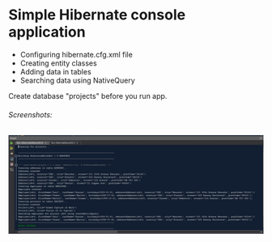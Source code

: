 # Simple Hibernate console application

- Configuring hibernate.cfg.xml file
- Creating entity classes
- Adding data in tables
- Searching data using NativeQuery

Create database "projects" before you run app.

<h6>Screenshots:</h6>

 
  
  ![session1](https://github.com/AlexeyPavlov2/Java-Essentials-Training-EE-JPA-Hibernate/blob/master/HibernateMavenEx1/pics/1.png)
 
